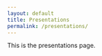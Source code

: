 ```yaml
---
layout: default
title: Presentations
permalink: /presentations/
---
```

This is the presentations page.
